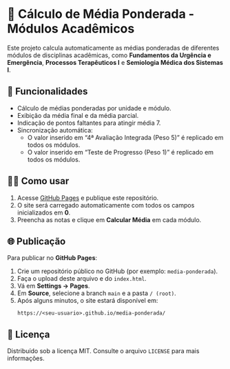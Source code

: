 # 🧮 Cálculo de Média Ponderada - Módulos Acadêmicos

Este projeto calcula automaticamente as médias ponderadas de diferentes módulos de disciplinas acadêmicas,
como **Fundamentos da Urgência e Emergência**, **Processos Terapêuticos I** e **Semiologia Médica dos Sistemas I**.

## 🚀 Funcionalidades
- Cálculo de médias ponderadas por unidade e módulo.
- Exibição da média final e da média parcial.
- Indicação de pontos faltantes para atingir média 7.
- Sincronização automática:
  - O valor inserido em “4ª Avaliação Integrada (Peso 5)” é replicado em todos os módulos.
  - O valor inserido em “Teste de Progresso (Peso 1)” é replicado em todos os módulos.

## 🧑‍💻 Como usar
1. Acesse [GitHub Pages](https://pages.github.com/) e publique este repositório.
2. O site será carregado automaticamente com todos os campos inicializados em **0**.
3. Preencha as notas e clique em **Calcular Média** em cada módulo.

## 🌐 Publicação
Para publicar no **GitHub Pages**:
1. Crie um repositório público no GitHub (por exemplo: `media-ponderada`).
2. Faça o upload deste arquivo e do `index.html`.
3. Vá em **Settings → Pages**.
4. Em **Source**, selecione a branch `main` e a pasta `/ (root)`.
5. Após alguns minutos, o site estará disponível em:
   ```
   https://<seu-usuario>.github.io/media-ponderada/
   ```

## 📜 Licença
Distribuído sob a licença MIT. Consulte o arquivo `LICENSE` para mais informações.
